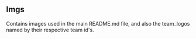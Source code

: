 ## Imgs

Contains images used in the main README.md file, and also the team_logos named by their respective team id's.